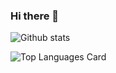 ### Hi there 👋

![Github stats](https://github-readme-stats.vercel.app/api?username=Nikolay200&theme=highcontrast&show_icons=true&count_private=true)

![Top Languages Card](https://github-readme-stats.vercel.app/api/top-langs/?username=Nikolay200&&theme=highcontrast)

